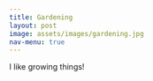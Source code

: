 ```yaml
---
title: Gardening
layout: post
image: assets/images/gardening.jpg
nav-menu: true
---
```

I like growing things!
